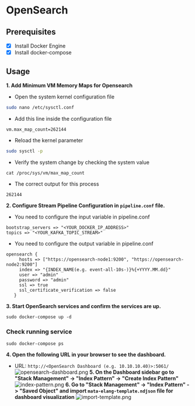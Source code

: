 # OpenSearch

## Prerequisites

- [x] Install Docker Engine
- [x] Install docker-compose

## Usage

**1. Add Minimum VM Memory Maps for Opensearch**

- Open the system kernel configuration file
```bash
sudo nano /etc/sysctl.conf
```

- Add this line inside the configuration file
```
vm.max_map_count=262144
```

- Reload the kernel parameter
```bash
sudo sysctl -p
```

- Verify the system change by checking the system value
```
cat /proc/sys/vm/max_map_count
```

- The correct output for this process
```
262144
```

**2. Configure Stream Pipeline Configuration in `pipeline.conf` file.**

- You need to configure the input variable in pipeline.conf
```
bootstrap_servers => "<YOUR_DOCKER_IP_ADDRESS>"
topics => "<YOUR_KAFKA_TOPIC_STREAM>"
```
- You need to configure the output variable in pipeline.conf
```
opensearch {
     hosts => ["https://opensearch-node1:9200", "https://opensearch-node2:9200"]
     index => "{INDEX_NAME(e.g. event-all-10s-)}%{+YYYY.MM.dd}"
     user => "admin"
     password => "admin"
     ssl => true
     ssl_certificate_verification => false
   }

```

**3. Start OpenSearch services and confirm the services are up.**
```
sudo docker-compose up -d
```
### Check running service
```
sudo docker-compose ps
```
**4. Open the following URL in your browser to see the dashboard.**

- URL: `http://<OpenSearch Dashboard (e.g. 10.10.10.40)>:5061/`
![opensearch-dashboard.png](../.images/opensearch-dashboard.png)
**5. On the Dashboard sidebar go to "Stack Management" -> "Index Pattern" -> "Create Index Pattern"**
![index-pattern.png](../.images/index-pattern.png)
**6. Go to "Stack Management" -> "Index Pattern" -> "Saved Object" and import `mata-elang-template.ndjson` file for dashboard visualization**
![import-template.png](../.images/import-template.png)
